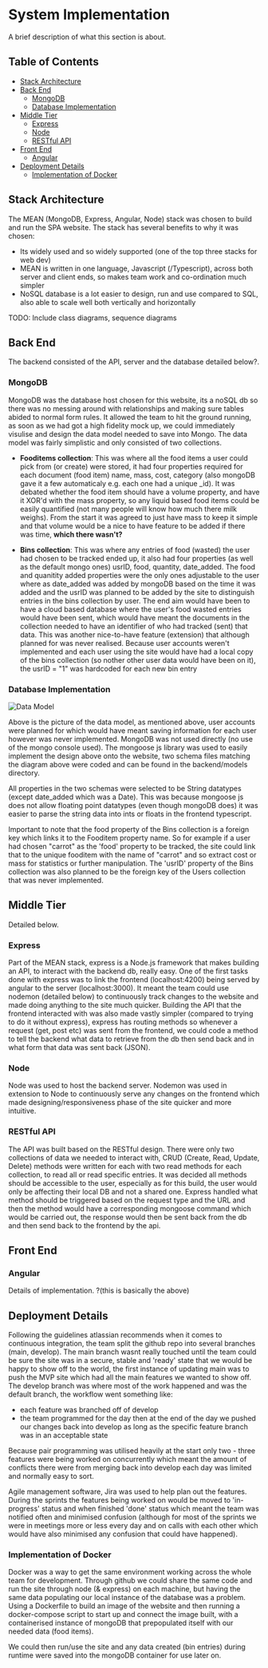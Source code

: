 # System Implementation

A brief description of what this section is about.

## Table of Contents
- [Stack Architecture](#stack-architecture)
- [Back End](#back-end)
	- [MongoDB](#mongodb)
	- [Database Implementation](#database-implementation)
- [Middle Tier](#middle-tier)
	- [Express](#express)
	- [Node](#node)
	- [RESTful API](restful-api)
- [Front End](#front-end)
	- [Angular](#angular)
- [Deployment Details](#deployment-details)
	- [Implementation of Docker](#implementation-of-docker)

## Stack Architecture
The MEAN (MongoDB, Express, Angular, Node) stack was chosen to build and run the SPA website. The stack has several benefits to why it was chosen:
* Its widely used and so widely supported (one of the top three stacks for web dev)
* MEAN is written in one language, Javascript (/Typescript), across both server and client ends, so makes team work and co-ordination much simpler
* NoSQL database is a lot easier to design, run and use compared to SQL, also able to scale well both vertically and horizontally

TODO: Include class diagrams, sequence diagrams

## Back End
The backend consisted of the API, server and the database detailed below?. 

### MongoDB
MongoDB was the database host chosen for this website, its a noSQL db so there was no messing around with relationships and making sure tables abided to normal form rules. It allowed the team to hit the ground running, as soon as we had got a high fidelity mock up, we could immediately visulise and design the data model needed to save into Mongo. The data model was fairly simplistic and only consisted of two collections.

* **Fooditems collection**: This was where all the food items a user could pick from (or create) were stored, it had four properties required for each document (food item) name, mass, cost, category (also mongoDB gave it a few automaticaly e.g. each one had a unique _id). It was debated whether the food item should have a volume property, and have it XOR'd with the mass property, so any liquid based food items could be easily quantified (not many people will know how much there milk weighs). From the start it was agreed to just have mass to keep it simple and that volume would be a nice to have feature to be added if there was time, **which there wasn't?**

* **Bins collection**: This was where any entries of food (wasted) the user had chosen to be tracked ended up, it also had four properties (as well as the default mongo ones) usrID, food, quantity, date_added. The food and quanitity added properties were the only ones adjustable to the user where as date_added was added by mongoDB based on the time it was added and the usrID was planned to be added by the site to distinguish entries in the bins collection by user. The end aim would have been to have a cloud based database where the user's food wasted entries would have been sent, which would have meant the documents in the collection needed to have an identifier of who had tracked (sent) that data. This was another nice-to-have feature (extension) that although planned for was never realised. Because user accounts weren't implemented and each user using the site would have had a local copy of the bins collection (so nother other user data would have been on it), the usrID = "1" was hardcoded for each new bin entry

### Database Implementation
![Data Model](https://github.com/gabrielchuv/SE7/blob/main/Portfolio/Images/datamodel.png)

Above is the picture of the data model, as mentioned above, user accounts were planned for which would have meant saving information for each user however was never implemented. MongoDB was not used directly (no use of the mongo console used). The mongoose js library was used to easily implement the design above onto the website, two schema files matching the diagram above were coded and can be found in the backend/models directory.

All properties in the two schemas were selected to be String datatypes (except date_added which was a Date). This was because mongoose js does not allow floating point datatypes (even though mongoDB does) it was easier to parse the string data into ints or floats in the frontend typescript.

Important to note that the food property of the Bins collection is a foreign key which links it to the Fooditem property name. So for example if a user had chosen "carrot" as the 'food' property to be tracked, the site could link that to the unique fooditem with the name of "carrot" and so extract cost or mass for statistics or further manipulation. The 'usrID' property of the Bins collection was also planned to be the foreign key of the Users collection that was never implemented.

## Middle Tier
Detailed below.

### Express
Part of the MEAN stack, express is a Node.js framework that makes building an API, to interact with the backend db, really easy. One of the first tasks done with express was to link the frontend (localhost:4200) being served by angular to the server (localhost:3000). It meant the team could use nodemon (detailed below) to continuously track changes to the website and made doing anything to the site much quicker. Building the API that the frontend interacted with was also made vastly simpler (compared to trying to do it without express), express has routing methods so whenever a request (get, post etc) was sent from the frontend, we could code a method to tell the backend what data to retrieve from the db then send back and in what form that data was sent back (JSON).

### Node
Node was used to host the backend server. Nodemon was used in extension to Node to continuously serve any changes on the frontend which made designing/responsiveness phase of the site quicker and more intuitive.

### RESTful API
The API was built based on the RESTful design. There were only two collections of data we needed to interact with, CRUD (Create, Read, Update, Delete) methods were written for each with two read methods for each collection, to read all or read specific entries. It was decided all methods should be accessible to the user, especially as for this build, the user would only be affecting their local DB and not a shared one. Express handled what method should be triggered based on the request type and the URL and then the method would have a corresponding mongoose command which would be carried out, the response would then be sent back from the db and then send back to the frontend by the api.

## Front End
### Angular
Details of implementation. ?(this is basically the above)

## Deployment Details
Following the guidelines atlassian recommends when it comes to continuous integration, the team split the github repo into several branches (main, develop). The main branch wasnt really touched until the team could be sure the site was in a secure, stable and 'ready' state that we would be happy to show off to the world, the first instance of updating main was to push the MVP site which had all the main features we wanted to show off. The develop branch was where most of the work happened and was the default branch, the workflow went something like:

* each feature was branched off of develop 
* the team programmed for the day then at the end of the day we pushed our changes back into develop as long as the specific feature branch was in an acceptable state

Because pair programming was utilised heavily at the start only two - three features were being worked on concurrently which meant the amount of conflicts there were from merging back into develop each day was limited and normally easy to sort.

Agile management software, Jira was used to help plan out the features. During the sprints the features being worked on would be moved to 'in-progress' status and when finished 'done' status which meant the team was notified often and minimised confusion (although for most of the sprints we were in meetings more or less every day and on calls with each other which would have also minimised any confusion that could have happened).

### Implementation of Docker
Docker was a way to get the same environment working across the whole team for development. Through github we could share the same code and run the site through node (& express) on each machine, but having the same data populating our local instance of the database was a problem. Using a Dockerfile to build an image of the website and then running a docker-compose script to start up and connect the image built, with a containerised instance of mongoDB that prepopulated itself with our needed data (food items).

We could then run/use the site and any data created (bin entries) during runtime were saved into the mongoDB container for use later on.